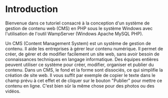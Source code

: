 # Introduction

Bienvenue dans ce tutoriel consacré à la conception d'un système de gestion de contenu web (CMS) 
en PHP sous le système Windows avec l'utilisation de l'outil WampServer (Windows Apache MySQL PHP).

Un CMS (Content Management System) est un système de gestion de contenu. 
Il aide les entreprises à gérer leur contenu numérique. Il permet de créer, 
de gérer et de modifier facilement un site web, sans avoir besoin de connaissances 
techniques en langage informatique. Des équipes entières peuvent utiliser ce système 
pour créer, modifier, organiser et publier du contenu. Dans un CMS, le fond et la forme 
sont dissociés, ce qui simplifie la création de site web. Il vous suffit par exemple 
de copier le texte dans le champ prévu à cet effet et de cliquer sur le bouton "Publier" 
pour mettre ce contenu en ligne. C'est bien sûr la même chose pour des photos ou des vidéos.
